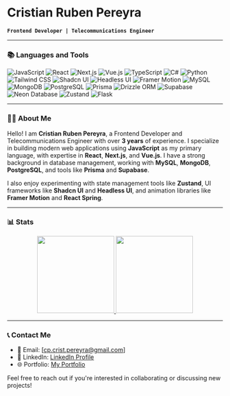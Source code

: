 # Cristian Ruben Pereyra

**`Frontend Developer | Telecommunications Engineer`**

---

### 📚 Languages and Tools

![JavaScript](https://img.shields.io/badge/-JavaScript-F7DF1E?style=flat&logo=javascript&logoColor=black)
![React](https://img.shields.io/badge/-React-61DAFB?style=flat&logo=react&logoColor=black)
![Next.js](https://img.shields.io/badge/-Next.js-000000?style=flat&logo=nextdotjs&logoColor=white)
![Vue.js](https://img.shields.io/badge/-Vue.js-4FC08D?style=flat&logo=vue.js&logoColor=white)
![TypeScript](https://img.shields.io/badge/-TypeScript-007ACC?style=flat&logo=typescript&logoColor=white)
![C#](https://img.shields.io/badge/-C%23-239120?style=flat&logo=csharp&logoColor=white)
![Python](https://img.shields.io/badge/-Python-3776AB?style=flat&logo=python&logoColor=white)
![Tailwind CSS](https://img.shields.io/badge/-TailwindCSS-38B2AC?style=flat&logo=tailwind-css&logoColor=white)
![Shadcn UI](https://img.shields.io/badge/-Shadcn_UI-black?style=flat)
![Headless UI](https://img.shields.io/badge/-Headless%20UI-1F2937?style=flat&logo=tailwind-css&logoColor=white)
![Framer Motion](https://img.shields.io/badge/-Framer%20Motion-black?style=flat&logo=framer&logoColor=white)
![MySQL](https://img.shields.io/badge/-MySQL-4479A1?style=flat&logo=mysql&logoColor=white)
![MongoDB](https://img.shields.io/badge/-MongoDB-47A248?style=flat&logo=mongodb&logoColor=white)
![PostgreSQL](https://img.shields.io/badge/-PostgreSQL-336791?style=flat&logo=postgresql&logoColor=white)
![Prisma](https://img.shields.io/badge/-Prisma-2D3748?style=flat&logo=prisma&logoColor=white)
![Drizzle ORM](https://img.shields.io/badge/-DrizzleORM-000000?style=flat&logo=drizzle)
![Supabase](https://img.shields.io/badge/-Supabase-3FCF8E?style=flat&logo=supabase&logoColor=white)
![Neon Database](https://img.shields.io/badge/-Neon%20Database-0C192E?style=flat&logo=neon&logoColor=white)
![Zustand](https://img.shields.io/badge/-Zustand-blue?style=flat)
![Flask](https://img.shields.io/badge/-Flask-000000?style=flat&logo=flask&logoColor=white)

---

### 👨‍💻 About Me

Hello! I am **Cristian Ruben Pereyra**, a Frontend Developer and Telecommunications Engineer with over **3 years** of experience. I specialize in building modern web applications using **JavaScript** as my primary language, with expertise in **React**, **Next.js**, and **Vue.js**. I have a strong background in database management, working with **MySQL**, **MongoDB**, **PostgreSQL**, and tools like **Prisma** and **Supabase**.

I also enjoy experimenting with state management tools like **Zustand**, UI frameworks like **Shadcn UI** and **Headless UI**, and animation libraries like **Framer Motion** and **React Spring**.

---

### 📊 Stats
<p align="center">
<a href="https://github.com/crist-pereyra">
  <img height="180em" src="https://github-readme-stats-eight-theta.vercel.app/api?username=crist-pereyra&show_icons=true&theme=algolia&include_all_commits=true&count_private=true"/>
  <img height="180em" src="https://github-readme-stats-eight-theta.vercel.app/api/top-langs/?username=crist-pereyra&layout=compact&langs_count=8&theme=algolia"/>
</a>
</p>

---

### 📞 Contact Me

- 📧 Email: [cp.crist.pereyra@gmail.com]
- 💼 LinkedIn: [LinkedIn Profile](https://www.linkedin.com/in/crist-pereyra/)
- 🌐 Portfolio: [My Portfolio](https://cristian-pereyra.vercel.app/)

Feel free to reach out if you're interested in collaborating or discussing new projects!
